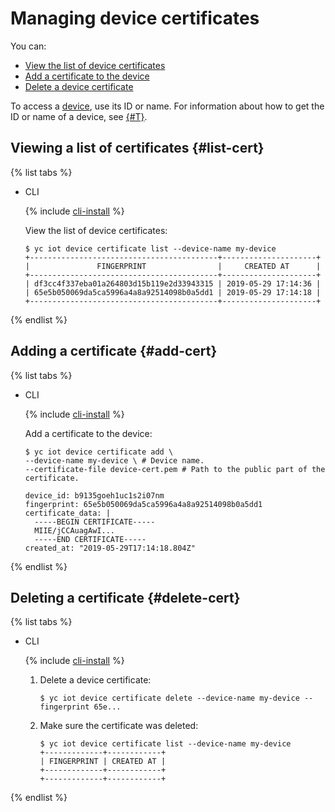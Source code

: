 # Managing device certificates

You can:

- [View the list of device certificates](device-certificates.md#list-cert)
- [Add a certificate to the device](device-certificates.md#add-cert)
- [Delete a device certificate](device-certificates.md#delete-cert)

To access a [device](../../concepts/index.md#device), use its ID or name. For information about how to get the ID or name of a device, see [{#T}](../device/device-list.md).

## Viewing a list of certificates {#list-cert}

{% list tabs %}

- CLI

  {% include [cli-install](../../../_includes/cli-install.md) %}

  View the list of device certificates:

  ```
  $ yc iot device certificate list --device-name my-device
  +------------------------------------------+---------------------+
  |               FINGERPRINT                |     CREATED AT      |
  +------------------------------------------+---------------------+
  | df3cc4f337eba01a264803d15b119e2d33943315 | 2019-05-29 17:14:36 |
  | 65e5b050069da5ca5996a4a8a92514098b0a5dd1 | 2019-05-29 17:14:18 |
  +------------------------------------------+---------------------+
  ```

{% endlist %}

## Adding a certificate {#add-cert}

{% list tabs %}

- CLI

  {% include [cli-install](../../../_includes/cli-install.md) %}

  Add a certificate to the device:

  ```
  $ yc iot device certificate add \
  --device-name my-device \ # Device name.
  --certificate-file device-cert.pem # Path to the public part of the certificate.

  device_id: b9135goeh1uc1s2i07nm
  fingerprint: 65e5b050069da5ca5996a4a8a92514098b0a5dd1
  certificate_data: |
    -----BEGIN CERTIFICATE-----
    MIIE/jCCAuagAwI...
    -----END CERTIFICATE-----
  created_at: "2019-05-29T17:14:18.804Z"
  ```

{% endlist %}

## Deleting a certificate {#delete-cert}

{% list tabs %}

- CLI

  {% include [cli-install](../../../_includes/cli-install.md) %}

  1. Delete a device certificate:

      ```
      $ yc iot device certificate delete --device-name my-device --fingerprint 65e...
      ```

  2. Make sure the certificate was deleted:

      ```
      $ yc iot device certificate list --device-name my-device
      +-------------+------------+
      | FINGERPRINT | CREATED AT |
      +-------------+------------+
      +-------------+------------+
      ```

{% endlist %}

